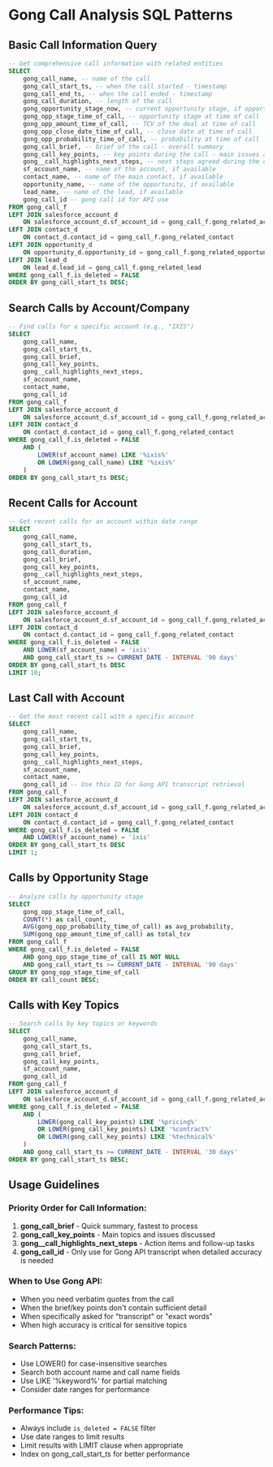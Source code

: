 # Gong Call Analysis SQL Patterns

## Basic Call Information Query

```sql
-- Get comprehensive call information with related entities
SELECT
    gong_call_name, -- name of the call
    gong_call_start_ts, -- when the call started - timestamp
    gong_call_end_ts, -- when the call ended - timestamp
    gong_call_duration, -- length of the call
    gong_opportunity_stage_now, -- current opportunity stage, if opportunity was linked
    gong_opp_stage_time_of_call, -- opportunity stage at time of call
    gong_opp_amount_time_of_call, -- TCV of the deal at time of call
    gong_opp_close_date_time_of_call, -- close date at time of call
    gong_opp_probability_time_of_call, -- probability at time of call
    gong_call_brief, -- brief of the call - overall summary
    gong_call_key_points, -- key points during the call - main issues and topics
    gong__call_highlights_next_steps, -- next steps agreed during the call
    sf_account_name, -- name of the account, if available
    contact_name, -- name of the main contact, if available
    opportunity_name, -- name of the opportunity, if available
    lead_name, -- name of the lead, if available
    gong_call_id -- gong call id for API use
FROM gong_call_f
LEFT JOIN salesforce_account_d
    ON salesforce_account_d.sf_account_id = gong_call_f.gong_related_account 
LEFT JOIN contact_d
    ON contact_d.contact_id = gong_call_f.gong_related_contact
LEFT JOIN opportunity_d
    ON opportunity_d.opportunity_id = gong_call_f.gong_related_opportunity
LEFT JOIN lead_d
    ON lead_d.lead_id = gong_call_f.gong_related_lead
WHERE gong_call_f.is_deleted = FALSE
ORDER BY gong_call_start_ts DESC;
```

## Search Calls by Account/Company

```sql
-- Find calls for a specific account (e.g., "IXIS")
SELECT
    gong_call_name,
    gong_call_start_ts,
    gong_call_brief,
    gong_call_key_points,
    gong__call_highlights_next_steps,
    sf_account_name,
    contact_name,
    gong_call_id
FROM gong_call_f
LEFT JOIN salesforce_account_d
    ON salesforce_account_d.sf_account_id = gong_call_f.gong_related_account 
LEFT JOIN contact_d
    ON contact_d.contact_id = gong_call_f.gong_related_contact
WHERE gong_call_f.is_deleted = FALSE
    AND (
        LOWER(sf_account_name) LIKE '%ixis%' 
        OR LOWER(gong_call_name) LIKE '%ixis%'
    )
ORDER BY gong_call_start_ts DESC;
```

## Recent Calls for Account

```sql
-- Get recent calls for an account within date range
SELECT
    gong_call_name,
    gong_call_start_ts,
    gong_call_duration,
    gong_call_brief,
    gong_call_key_points,
    gong__call_highlights_next_steps,
    sf_account_name,
    contact_name,
    gong_call_id
FROM gong_call_f
LEFT JOIN salesforce_account_d
    ON salesforce_account_d.sf_account_id = gong_call_f.gong_related_account 
LEFT JOIN contact_d
    ON contact_d.contact_id = gong_call_f.gong_related_contact
WHERE gong_call_f.is_deleted = FALSE
    AND LOWER(sf_account_name) = 'ixis'
    AND gong_call_start_ts >= CURRENT_DATE - INTERVAL '90 days'
ORDER BY gong_call_start_ts DESC
LIMIT 10;
```

## Last Call with Account

```sql
-- Get the most recent call with a specific account
SELECT
    gong_call_name,
    gong_call_start_ts,
    gong_call_brief,
    gong_call_key_points,
    gong__call_highlights_next_steps,
    sf_account_name,
    contact_name,
    gong_call_id -- Use this ID for Gong API transcript retrieval
FROM gong_call_f
LEFT JOIN salesforce_account_d
    ON salesforce_account_d.sf_account_id = gong_call_f.gong_related_account 
LEFT JOIN contact_d
    ON contact_d.contact_id = gong_call_f.gong_related_contact
WHERE gong_call_f.is_deleted = FALSE
    AND LOWER(sf_account_name) = 'ixis'
ORDER BY gong_call_start_ts DESC
LIMIT 1;
```

## Calls by Opportunity Stage

```sql
-- Analyze calls by opportunity stage
SELECT
    gong_opp_stage_time_of_call,
    COUNT(*) as call_count,
    AVG(gong_opp_probability_time_of_call) as avg_probability,
    SUM(gong_opp_amount_time_of_call) as total_tcv
FROM gong_call_f
WHERE gong_call_f.is_deleted = FALSE
    AND gong_opp_stage_time_of_call IS NOT NULL
    AND gong_call_start_ts >= CURRENT_DATE - INTERVAL '90 days'
GROUP BY gong_opp_stage_time_of_call
ORDER BY call_count DESC;
```

## Calls with Key Topics

```sql
-- Search calls by key topics or keywords
SELECT
    gong_call_name,
    gong_call_start_ts,
    gong_call_brief,
    gong_call_key_points,
    sf_account_name,
    gong_call_id
FROM gong_call_f
LEFT JOIN salesforce_account_d
    ON salesforce_account_d.sf_account_id = gong_call_f.gong_related_account 
WHERE gong_call_f.is_deleted = FALSE
    AND (
        LOWER(gong_call_key_points) LIKE '%pricing%'
        OR LOWER(gong_call_key_points) LIKE '%contract%'
        OR LOWER(gong_call_key_points) LIKE '%technical%'
    )
    AND gong_call_start_ts >= CURRENT_DATE - INTERVAL '30 days'
ORDER BY gong_call_start_ts DESC;
```

## Usage Guidelines

### Priority Order for Call Information:
1. **gong_call_brief** - Quick summary, fastest to process
2. **gong_call_key_points** - Main topics and issues discussed
3. **gong__call_highlights_next_steps** - Action items and follow-up tasks
4. **gong_call_id** - Only use for Gong API transcript when detailed accuracy is needed

### When to Use Gong API:
- When you need verbatim quotes from the call
- When the brief/key points don't contain sufficient detail
- When specifically asked for "transcript" or "exact words"
- When high accuracy is critical for sensitive topics

### Search Patterns:
- Use LOWER() for case-insensitive searches
- Search both account name and call name fields
- Use LIKE '%keyword%' for partial matching
- Consider date ranges for performance

### Performance Tips:
- Always include `is_deleted = FALSE` filter
- Use date ranges to limit results
- Limit results with LIMIT clause when appropriate
- Index on gong_call_start_ts for better performance